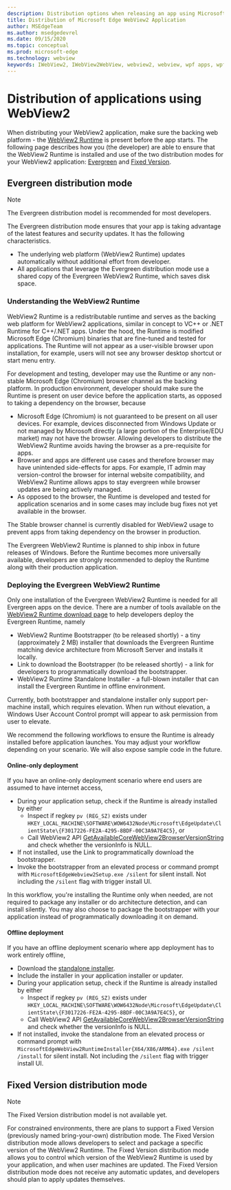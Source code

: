 ```yaml
---
description: Distribution options when releasing an app using Microsoft Edge WebView2
title: Distribution of Microsoft Edge WebView2 Application
author: MSEdgeTeam
ms.author: msedgedevrel
ms.date: 09/15/2020
ms.topic: conceptual
ms.prod: microsoft-edge
ms.technology: webview
keywords: IWebView2, IWebView2WebView, webview2, webview, wpf apps, wpf, edge, ICoreWebView2, ICoreWebView2Host, browser control, edge html
---
```


# Distribution of applications using WebView2  

When distributing your WebView2 application, make sure the backing web platform - the [WebView2 Runtime](#understanding-the-webview2-runtime) is present before the app starts. The following page describes how you (the developer) are able to ensure that the WebView2 Runtime is installed and use of the two distribution modes for your WebView2 application:  [Evergreen](#evergreen-distribution-mode) and [Fixed Version](#fixed-version-distribution-mode).  

## Evergreen distribution mode  

> [!NOTE]
> The Evergreen distribution model is recommended for most developers.  

The Evergreen distribution mode ensures that your app is taking advantage of the latest features and security updates.  It has the following characteristics.  

*   The underlying web platform (WebView2 Runtime) updates automatically without additional effort from developer.  
*   All applications that leverage the Evergreen distribution mode use a shared copy of the Evergreen WebView2 Runtime, which saves disk space.  

### Understanding the WebView2 Runtime  

WebView2 Runtime is a redistributable runtime and serves as the backing web platform for WebView2 applications, similar in concept to VC++ or .NET Runtime for C++/.NET apps. Under the hood, the Runtime is modified Microsoft Edge (Chromium) binaries that are fine-tuned and tested for applications. The Runtime will not appear as a user-visible browser upon installation, for example, users will not see any browser desktop shortcut or start menu entry.

For development and testing, developer may use the Runtime or any non-stable Microsoft Edge (Chromium) browser channel as the backing platform. In production environment, developer should make sure the Runtime is present on user device before the application starts, as opposed to taking a dependency on the browser, because

* Microsoft Edge (Chromium) is not guaranteed to be present on all user devices. For example, devices disconnected from Windows Update or not managed by Microsoft directly (a large portion of the Enterprise/EDU market) may not have the browser. Allowing developers to distribute the WebView2 Runtime avoids having the browser as a pre-requisite for apps.
* Browser and apps are different use cases and therefore browser may have unintended side-effects for apps. For example, IT admin may version-control the browser for internal website compatibility, and WebView2 Runtime allows apps to stay evergreen while browser updates are being actively managed.
* As opposed to the browser, the Runtime is developed and tested for application scenarios and in some cases may include bug fixes not yet available in the browser.

The Stable browser channel is currently disabled for WebView2 usage to prevent apps from taking dependency on the browser in production.

The Evergreen WebView2 Runtime is planned to ship inbox in future releases of Windows. Before the Runtime becomes more universally available, developers are strongly recommended to deploy the Runtime along with their production application.

### Deploying the Evergreen WebView2 Runtime

Only one installation of the Evergreen WebView2 Runtime is needed for all Evergreen apps on the device. There are a number of tools available on the [WebView2 Runtime download page][Webview2Installer] to help developers deploy the Evergreen Runtime, namely

* WebView2 Runtime Bootstrapper (to be released shortly) - a tiny (approximately 2 MB) installer that downloads the Evergreen Runtime matching device architecture from Microsoft Server and installs it locally.
* Link to download the Bootstrapper (to be released shortly) - a link for developers to programmatically download the bootstrapper.
* WebView2 Runtime Standalone Installer - a full-blown installer that can install the Evergreen Runtime in offline environment.

Currently, both bootstrapper and standalone installer only support per-machine install, which requires elevation. When run without elevation, a Windows User Account Control prompt will appear to ask permission from user to elevate.

We recommend the following workflows to ensure the Runtime is already installed before application launches. You may adjust your workflow depending on your scenario. We will also expose sample code in the future.

#### Online-only deployment

If you have an online-only deployment scenario where end users are assumed to have internet access,

* During your application setup, check if the Runtime is already installed by either
    * Inspect if regkey `pv (REG_SZ)` exists under `HKEY_LOCAL_MACHINE\SOFTWARE\WOW6432Node\Microsoft\EdgeUpdate\ClientState\{F3017226-FE2A-4295-8BDF-00C3A9A7E4C5}`, or
    * Call WebView2 API [GetAvailableCoreWebView2BrowserVersionString](../reference/win32/0-9-622/webview2-idl.md#getavailablecorewebview2browserversionstring) and check whether the versionInfo is NULL.
* If not installed, use the Link to programmatically download the bootstrapper.
* Invoke the bootstrapper from an elevated process or command prompt with `MicrosoftEdgeWebview2Setup.exe /silent` for silent install. Not including the `/silent` flag with trigger install UI.

In this workflow, you're installing the Runtime only when needed, are not required to package any installer or do architecture detection, and can install silently. You may also choose to package the bootstrapper with your application instead of programmatically downloading it on demand.

#### Offline deployment

If you have an offline deployment scenario where app deployment has to work entirely offline,

* Download the [standalone installer][Webview2Installer].
* Include the installer in your application installer or updater.  
* During your application setup, check if the Runtime is already installed by either
    * Inspect if regkey `pv (REG_SZ)` exists under `HKEY_LOCAL_MACHINE\SOFTWARE\WOW6432Node\Microsoft\EdgeUpdate\ClientState\{F3017226-FE2A-4295-8BDF-00C3A9A7E4C5}`, or
    * Call WebView2 API [GetAvailableCoreWebView2BrowserVersionString](../reference/win32/0-9-622/webview2-idl.md#getavailablecorewebview2browserversionstring) and check whether the versionInfo is NULL.
* If not installed, invoke the standalone from an elevated process or command prompt with `MicrosoftEdgeWebView2RuntimeInstaller{X64/X86/ARM64}.exe /silent /install` for silent install. Not including the `/silent` flag with trigger install UI.

## Fixed Version distribution mode  

> [!NOTE]
> The Fixed Version distribution model is not available yet.  

For constrained environments, there are plans to support a Fixed Version \(previously named bring-your-own\) distribution mode. The Fixed Version distribution mode allows developers to select and package a specific version of the WebView2 Runtime. The Fixed Version distribution mode allows you to control which version of the WebView2 Runtime is used by your application, and when user machines are updated. The Fixed Version distribution mode does not receive any automatic updates, and developers should plan to apply updates themselves.  


<!-- links -->  

[ConceptsVersioning]: ./versioning.md "Understanding browser versions and WebView2 | Microsoft Docs"  

[ReferenceWin3209622WebviewIdl]: ../reference/win32/0-9-622/webview2-idl.md  "Globals | Microsoft Docs"  

[Webview2Installer]: https://developer.microsoft.com/microsoft-edge/webview2 "WebView2 Installer"  

